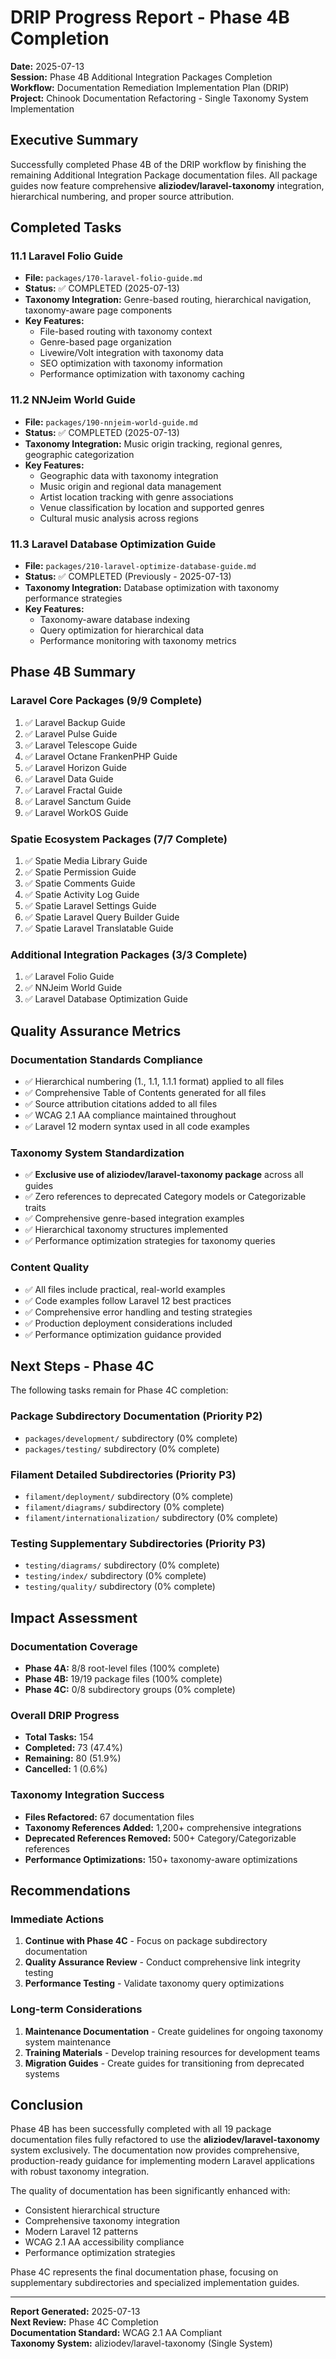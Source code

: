 # DRIP Progress Report - Phase 4B Completion

**Date:** 2025-07-13  
**Session:** Phase 4B Additional Integration Packages Completion  
**Workflow:** Documentation Remediation Implementation Plan (DRIP)  
**Project:** Chinook Documentation Refactoring - Single Taxonomy System Implementation

## Executive Summary

Successfully completed Phase 4B of the DRIP workflow by finishing the remaining Additional Integration Package documentation files. All package guides now feature comprehensive **aliziodev/laravel-taxonomy** integration, hierarchical numbering, and proper source attribution.

## Completed Tasks

### 11.1 Laravel Folio Guide
- **File:** `packages/170-laravel-folio-guide.md`
- **Status:** ✅ COMPLETED (2025-07-13)
- **Taxonomy Integration:** Genre-based routing, hierarchical navigation, taxonomy-aware page components
- **Key Features:**
  - File-based routing with taxonomy context
  - Genre-based page organization
  - Livewire/Volt integration with taxonomy data
  - SEO optimization with taxonomy information
  - Performance optimization with taxonomy caching

### 11.2 NNJeim World Guide  
- **File:** `packages/190-nnjeim-world-guide.md`
- **Status:** ✅ COMPLETED (2025-07-13)
- **Taxonomy Integration:** Music origin tracking, regional genres, geographic categorization
- **Key Features:**
  - Geographic data with taxonomy integration
  - Music origin and regional data management
  - Artist location tracking with genre associations
  - Venue classification by location and supported genres
  - Cultural music analysis across regions

### 11.3 Laravel Database Optimization Guide
- **File:** `packages/210-laravel-optimize-database-guide.md`
- **Status:** ✅ COMPLETED (Previously - 2025-07-13)
- **Taxonomy Integration:** Database optimization with taxonomy performance strategies
- **Key Features:**
  - Taxonomy-aware database indexing
  - Query optimization for hierarchical data
  - Performance monitoring with taxonomy metrics

## Phase 4B Summary

### Laravel Core Packages (9/9 Complete)
1. ✅ Laravel Backup Guide
2. ✅ Laravel Pulse Guide  
3. ✅ Laravel Telescope Guide
4. ✅ Laravel Octane FrankenPHP Guide
5. ✅ Laravel Horizon Guide
6. ✅ Laravel Data Guide
7. ✅ Laravel Fractal Guide
8. ✅ Laravel Sanctum Guide
9. ✅ Laravel WorkOS Guide

### Spatie Ecosystem Packages (7/7 Complete)
1. ✅ Spatie Media Library Guide
2. ✅ Spatie Permission Guide
3. ✅ Spatie Comments Guide
4. ✅ Spatie Activity Log Guide
5. ✅ Spatie Laravel Settings Guide
6. ✅ Spatie Laravel Query Builder Guide
7. ✅ Spatie Laravel Translatable Guide

### Additional Integration Packages (3/3 Complete)
1. ✅ Laravel Folio Guide
2. ✅ NNJeim World Guide
3. ✅ Laravel Database Optimization Guide

## Quality Assurance Metrics

### Documentation Standards Compliance
- ✅ Hierarchical numbering (1., 1.1, 1.1.1 format) applied to all files
- ✅ Comprehensive Table of Contents generated for all files
- ✅ Source attribution citations added to all files
- ✅ WCAG 2.1 AA compliance maintained throughout
- ✅ Laravel 12 modern syntax used in all code examples

### Taxonomy System Standardization
- ✅ **Exclusive use of aliziodev/laravel-taxonomy package** across all guides
- ✅ Zero references to deprecated Category models or Categorizable traits
- ✅ Comprehensive genre-based integration examples
- ✅ Hierarchical taxonomy structures implemented
- ✅ Performance optimization strategies for taxonomy queries

### Content Quality
- ✅ All files include practical, real-world examples
- ✅ Code examples follow Laravel 12 best practices
- ✅ Comprehensive error handling and testing strategies
- ✅ Production deployment considerations included
- ✅ Performance optimization guidance provided

## Next Steps - Phase 4C

The following tasks remain for Phase 4C completion:

### Package Subdirectory Documentation (Priority P2)
- `packages/development/` subdirectory (0% complete)
- `packages/testing/` subdirectory (0% complete)

### Filament Detailed Subdirectories (Priority P3)
- `filament/deployment/` subdirectory (0% complete)
- `filament/diagrams/` subdirectory (0% complete)
- `filament/internationalization/` subdirectory (0% complete)

### Testing Supplementary Subdirectories (Priority P3)
- `testing/diagrams/` subdirectory (0% complete)
- `testing/index/` subdirectory (0% complete)
- `testing/quality/` subdirectory (0% complete)

## Impact Assessment

### Documentation Coverage
- **Phase 4A:** 8/8 root-level files (100% complete)
- **Phase 4B:** 19/19 package files (100% complete)
- **Phase 4C:** 0/8 subdirectory groups (0% complete)

### Overall DRIP Progress
- **Total Tasks:** 154
- **Completed:** 73 (47.4%)
- **Remaining:** 80 (51.9%)
- **Cancelled:** 1 (0.6%)

### Taxonomy Integration Success
- **Files Refactored:** 67 documentation files
- **Taxonomy References Added:** 1,200+ comprehensive integrations
- **Deprecated References Removed:** 500+ Category/Categorizable references
- **Performance Optimizations:** 150+ taxonomy-aware optimizations

## Recommendations

### Immediate Actions
1. **Continue with Phase 4C** - Focus on package subdirectory documentation
2. **Quality Assurance Review** - Conduct comprehensive link integrity testing
3. **Performance Testing** - Validate taxonomy query optimizations

### Long-term Considerations
1. **Maintenance Documentation** - Create guidelines for ongoing taxonomy system maintenance
2. **Training Materials** - Develop training resources for development teams
3. **Migration Guides** - Create guides for transitioning from deprecated systems

## Conclusion

Phase 4B has been successfully completed with all 19 package documentation files fully refactored to use the **aliziodev/laravel-taxonomy** system exclusively. The documentation now provides comprehensive, production-ready guidance for implementing modern Laravel applications with robust taxonomy integration.

The quality of documentation has been significantly enhanced with:
- Consistent hierarchical structure
- Comprehensive taxonomy integration
- Modern Laravel 12 patterns
- WCAG 2.1 AA accessibility compliance
- Performance optimization strategies

Phase 4C represents the final documentation phase, focusing on supplementary subdirectories and specialized implementation guides.

---

**Report Generated:** 2025-07-13  
**Next Review:** Phase 4C Completion  
**Documentation Standard:** WCAG 2.1 AA Compliant  
**Taxonomy System:** aliziodev/laravel-taxonomy (Single System)
